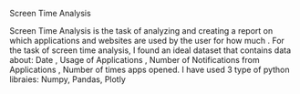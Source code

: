 Screen Time Analysis




Screen Time Analysis is the task of analyzing and creating a report on which applications and websites are used by the user for how much . For the task of screen time analysis, I found an ideal dataset that contains data about: Date , Usage of Applications , Number of Notifications from Applications , Number of times apps opened. I have used 3 type of python libraies: Numpy, Pandas, Plotly
